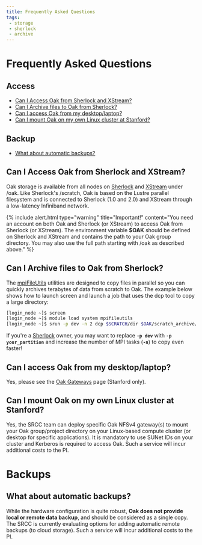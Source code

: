 ```yaml
---
title: Frequently Asked Questions
tags:
 - storage
 - sherlock
 - archive
---
```


# Frequently Asked Questions

## Access

 - [Can I Access Oak from Sherlock and XStream?](#can-i-access-oak-from-sherlock-and-xstream)
 - [Can I Archive files to Oak from Sherlock?](#can-i-archive-files-to-oak-from-sherlock)
 - [Can I access Oak from my desktop/laptop?](#can-i-access-oak-from-my-desktop-laptop)
 - [Can I mount Oak on my own Linux cluster at Stanford?](#can-i-mount-oak-on-my-own-linux-cluster-at-stanford)

## Backup

 - [What about automatic backups?](#what-about-automatic-backups)


## Can I Access Oak from Sherlock and XStream?

Oak storage is available from all nodes on [Sherlock](http://www.sherlock.stanford.edu/) and [XStream](http://xstream.stanford.edu/) under /oak. Like Sherlock's /scratch, Oak is based on the Lustre parallel filesystem and is connected to Sherlock (1.0 and 2.0) and XStream through a low-latency Infiniband network.

{% include alert.html type="warning" title="Important!" content="You need an account on both Oak and Sherlock (or XStream) to access Oak from Sherlock (or XStream). The environment variable **$OAK** should be defined on Sherlock and XStream and contains the path to your Oak group directory. You may also use the full path starting with /oak as described above." %}

## Can I Archive files to Oak from Sherlock?

The [mpiFileUtils](https://github.com/hpc/mpifileutils) utilities are designed to copy files in parallel so you can quickly archives terabytes of data from scratch to Oak. The example below shows how to launch screen and launch a job that uses the dcp tool to copy a large directory:

```bash
[login_node ~]$ screen
[login_node ~]$ module load system mpifileutils
[login_node ~]$ srun -p dev -n 2 dcp $SCRATCH/dir $OAK/scratch_archive/
```

If you're a [Sherlock](http://www.sherlock.stanford.edu/) owner, you may want to replace **`-p dev`** with **`-p your_partition`** and increase the number of MPI tasks (**`-n`**) to copy even faster!


## Can I access Oak from my desktop/laptop?

Yes, please see the [Oak Gateways](https://srcc.stanford.edu/private/oak-gateways) page (Stanford only).


## Can I mount Oak on my own Linux cluster at Stanford?

Yes, the SRCC team can deploy specific Oak NFSv4 gateway(s) to mount your Oak group/project directory on your Linux-based compute cluster (or desktop for specific applications). It is mandatory to use SUNet IDs on your cluster and Kerberos is required to access Oak. Such a service will incur additional costs to the PI.

# Backups

## What about automatic backups?

While the hardware configuration is quite robust, **Oak does not provide local or remote data backup**, and should be considered as a single copy. The SRCC is currently evaluating options for adding automatic remote backups (to cloud storage). Such a service will incur additional costs to the PI.
